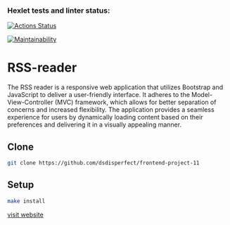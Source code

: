 ### Hexlet tests and linter status:
[![Actions Status](https://github.com/dsdisperfect/frontend-project-11/actions/workflows/hexlet-check.yml/badge.svg)](https://github.com/dsdisperfect/frontend-project-11/actions)

[![Maintainability](https://api.codeclimate.com/v1/badges/75b3cd6645e82e9c28bd/maintainability)](https://codeclimate.com/github/dsdisperfect/frontend-project-11/maintainability)

# RSS-reader
The RSS reader is a responsive web application that utilizes Bootstrap and JavaScript to deliver a user-friendly interface. It adheres to the Model-View-Controller (MVC) framework, which allows for better separation of concerns and increased flexibility. The application provides a seamless experience for users by dynamically loading content based on their preferences and delivering it in a visually appealing manner.

 ## Clone
 ```sh
 git clone https://github.com/dsdisperfect/frontend-project-11
 ```

 ## Setup 

 ```sh
make install
```

[visit website](https://frontend-project-11-gilt-sigma.vercel.app/)